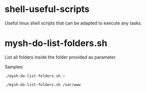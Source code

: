 # shell-useful-scripts
Useful linux shell scripts that can be adapted to execute any tasks.

# mysh-do-list-folders.sh
List all folders inside the folder provided as parameter.

Samples:

```
./mysh-do-list-folders.sh ~
```
```
./mysh-do-list-folders.sh /var/www
```
